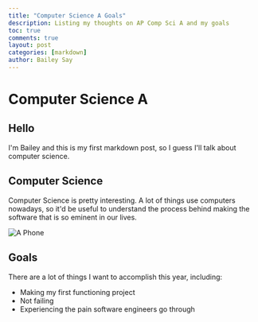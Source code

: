 ```yaml
---
title: "Computer Science A Goals"
description: Listing my thoughts on AP Comp Sci A and my goals
toc: true
comments: true
layout: post
categories: [markdown]
author: Bailey Say
---
```


# Computer Science A

## Hello

I'm Bailey and this is my first markdown post, so I guess I'll talk about computer science.

## Computer Science

Computer Science is pretty interesting. A lot of things use computers nowadays, so it'd be useful to understand the process behind making the software that is so eminent in our lives.

![A Phone](https://www.history.com/.image/t_share/MTU4NDAzMTA4MTM5OTY4NDQ3/gettyimages-74961462.jpg)

## Goals

There are a lot of things I want to accomplish this year, including:

- Making my first functioning project
- Not failing
- Experiencing the pain software engineers go through